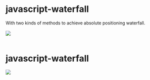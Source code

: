 # javascript-waterfall
With two kinds of methods to achieve absolute positioning waterfall.
<br>
<br>
![](https://github.com/jingwhale/javascript-waterfall/raw/master/readme.jpg)
<br>
<br>
# javascript-waterfall
![](https://github.com/jingwhale/javascript-waterfall/raw/master/readme1.jpg)

